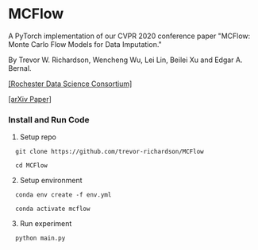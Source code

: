 # MCFlow

A PyTorch implementation of our CVPR 2020 conference paper
"MCFlow: Monte Carlo Flow Models for Data Imputation."

By Trevor W. Richardson, Wencheng Wu, Lei Lin, Beilei Xu and Edgar A. Bernal.

[[Rochester Data Science Consortium]](http://rocdatascience.com/)

[[arXiv Paper]](https://arxiv.org/abs/2003.12628)

### Install and Run Code
1) Setup repo
```
  git clone https://github.com/trevor-richardson/MCFlow
```
```
  cd MCFlow
```
2) Setup environment
```
  conda env create -f env.yml
```
```
  conda activate mcflow
```
3) Run experiment
```
  python main.py
```
